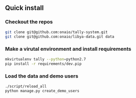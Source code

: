 ## Quick install

### Checkout the repos

```bash
git clone git@github.com:onaio/tally-system.git
git clone git@github.com:onaio/libya-data.git data
```

### Make a virutal environment and install requirements

```bash
mkvirtualenv tally --python=python2.7
pip install -r requirements/dev.pip 
```

### Load the data and demo users

```bash
./script/reload_all
python manage.py create_demo_users
```
